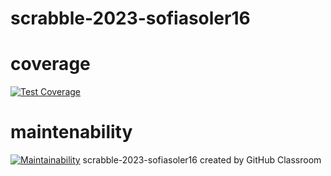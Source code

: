 # scrabble-2023-sofiasoler16

# coverage
[![Test Coverage](https://api.codeclimate.com/v1/badges/0de86d3fd303e2156820/test_coverage)](https://codeclimate.com/github/um-computacion-tm/scrabble-2023-sofiasoler16/test_coverage)

# maintenability
[![Maintainability](https://api.codeclimate.com/v1/badges/0de86d3fd303e2156820/maintainability)](https://codeclimate.com/github/um-computacion-tm/scrabble-2023-sofiasoler16/maintainability)
scrabble-2023-sofiasoler16 created by GitHub Classroom
